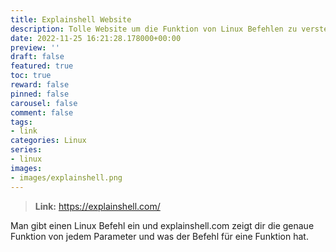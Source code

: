 ```yaml
---
title: Explainshell Website
description: Tolle Website um die Funktion von Linux Befehlen zu verstehen
date: 2022-11-25 16:21:28.178000+00:00
preview: ''
draft: false
featured: true
toc: true
reward: false
pinned: false
carousel: false
comment: false
tags:
- link
categories: Linux
series:
- linux
images:
- images/explainshell.png
---
```


> **Link:** https://explainshell.com/

Man gibt einen Linux Befehl ein und explainshell.com zeigt dir die genaue Funktion von jedem Parameter und was der Befehl für eine Funktion hat.